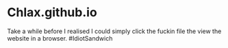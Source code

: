 # Chlax.github.io

Take a while before I realised I could simply click the fuckin file the view the website in a browser. #IdiotSandwich
